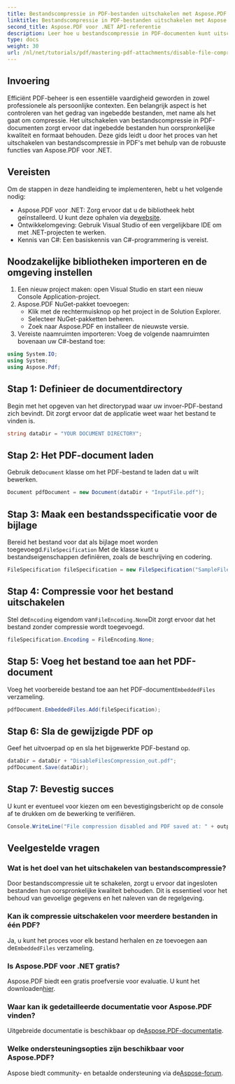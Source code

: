 ```yaml
---
title: Bestandscompressie in PDF-bestanden uitschakelen met Aspose.PDF voor .NET
linktitle: Bestandscompressie in PDF-bestanden uitschakelen met Aspose.PDF voor .NET
second_title: Aspose.PDF voor .NET API-referentie
description: Leer hoe u bestandscompressie in PDF-documenten kunt uitschakelen met Aspose.PDF voor .NET. Deze gedetailleerde tutorial leidt u door het stapsgewijze proces om ingesloten bestanden te garanderen.
type: docs
weight: 30
url: /nl/net/tutorials/pdf/mastering-pdf-attachments/disable-file-compression-in-pdf-files/
---
```

## Invoering

Efficiënt PDF-beheer is een essentiële vaardigheid geworden in zowel professionele als persoonlijke contexten. Een belangrijk aspect is het controleren van het gedrag van ingebedde bestanden, met name als het gaat om compressie. Het uitschakelen van bestandscompressie in PDF-documenten zorgt ervoor dat ingebedde bestanden hun oorspronkelijke kwaliteit en formaat behouden. Deze gids leidt u door het proces van het uitschakelen van bestandscompressie in PDF's met behulp van de robuuste functies van Aspose.PDF voor .NET.

## Vereisten

Om de stappen in deze handleiding te implementeren, hebt u het volgende nodig:

-  Aspose.PDF voor .NET: Zorg ervoor dat u de bibliotheek hebt geïnstalleerd. U kunt deze ophalen via de[website](https://releases.aspose.com/pdf/net/).  
- Ontwikkelomgeving: Gebruik Visual Studio of een vergelijkbare IDE om met .NET-projecten te werken.
- Kennis van C#: Een basiskennis van C#-programmering is vereist.

## Noodzakelijke bibliotheken importeren en de omgeving instellen

1. Een nieuw project maken: open Visual Studio en start een nieuw Console Application-project.
2. Aspose.PDF NuGet-pakket toevoegen:
   - Klik met de rechtermuisknop op het project in de Solution Explorer.
   - Selecteer NuGet-pakketten beheren.
   - Zoek naar Aspose.PDF en installeer de nieuwste versie.
3. Vereiste naamruimten importeren:
   Voeg de volgende naamruimten bovenaan uw C#-bestand toe:

```csharp
using System.IO;
using System;
using Aspose.Pdf;
```

## Stap 1: Definieer de documentdirectory

Begin met het opgeven van het directorypad waar uw invoer-PDF-bestand zich bevindt. Dit zorgt ervoor dat de applicatie weet waar het bestand te vinden is.

```csharp
string dataDir = "YOUR DOCUMENT DIRECTORY";
```

## Stap 2: Het PDF-document laden

 Gebruik de`Document` klasse om het PDF-bestand te laden dat u wilt bewerken.

```csharp
Document pdfDocument = new Document(dataDir + "InputFile.pdf");
```

## Stap 3: Maak een bestandsspecificatie voor de bijlage

 Bereid het bestand voor dat als bijlage moet worden toegevoegd.`FileSpecification` Met de klasse kunt u bestandseigenschappen definiëren, zoals de beschrijving en codering.

```csharp
FileSpecification fileSpecification = new FileSpecification("SampleFile.txt", "Sample text file");
```

## Stap 4: Compressie voor het bestand uitschakelen

 Stel de`Encoding` eigendom van`FileEncoding.None`Dit zorgt ervoor dat het bestand zonder compressie wordt toegevoegd.

```csharp
fileSpecification.Encoding = FileEncoding.None;
```

## Stap 5: Voeg het bestand toe aan het PDF-document

 Voeg het voorbereide bestand toe aan het PDF-document`EmbeddedFiles` verzameling.

```csharp
pdfDocument.EmbeddedFiles.Add(fileSpecification);
```

## Stap 6: Sla de gewijzigde PDF op

Geef het uitvoerpad op en sla het bijgewerkte PDF-bestand op.

```csharp
dataDir = dataDir + "DisableFilesCompression_out.pdf";
pdfDocument.Save(dataDir);
```

## Stap 7: Bevestig succes

U kunt er eventueel voor kiezen om een bevestigingsbericht op de console af te drukken om de bewerking te verifiëren.

```csharp
Console.WriteLine("File compression disabled and PDF saved at: " + outputFile);
```

## Veelgestelde vragen

### Wat is het doel van het uitschakelen van bestandscompressie?
Door bestandscompressie uit te schakelen, zorgt u ervoor dat ingesloten bestanden hun oorspronkelijke kwaliteit behouden. Dit is essentieel voor het behoud van gevoelige gegevens en het naleven van de regelgeving.

### Kan ik compressie uitschakelen voor meerdere bestanden in één PDF?
 Ja, u kunt het proces voor elk bestand herhalen en ze toevoegen aan de`EmbeddedFiles` verzameling.

### Is Aspose.PDF voor .NET gratis?
 Aspose.PDF biedt een gratis proefversie voor evaluatie. U kunt het downloaden[hier](https://releases.aspose.com/).

### Waar kan ik gedetailleerde documentatie voor Aspose.PDF vinden?
 Uitgebreide documentatie is beschikbaar op de[Aspose.PDF-documentatie](https://reference.aspose.com/pdf/net/).

### Welke ondersteuningsopties zijn beschikbaar voor Aspose.PDF?
 Aspose biedt community- en betaalde ondersteuning via de[Aspose-forum](https://forum.aspose.com/c/pdf/10).